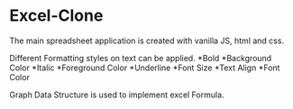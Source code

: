 # Excel-Clone
The main spreadsheet application is created with vanilla JS, html and css.

Different Formatting styles on text can be applied.
*Bold           *Background Color
*Italic         *Foreground Color
*Underline      *Font Size
*Text Align     *Font Color

Graph Data Structure is used to implement excel Formula.
